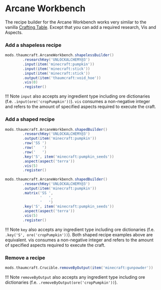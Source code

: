 # Arcane Workbench

The recipe builder for the Arcane Workbench works very similar to the vanilla [Crafting Table](../../minecraft/crafting_builders.md). Except that you can add a required research, Vis and Aspects.

### Add a shapeless recipe

```groovy
mods.thaumcraft.ArcaneWorkbench.shapelessBuilder()
        .researchKey('UNLOCKALCHEMY@3')
        .input(item('minecraft:pumpkin'))
        .input(item('minecraft:stick'))
        .input(item('minecraft:stick'))
        .output(item('thaumcraft:void_hoe'))
        .vis(0)
        .register()
```

!!! Note
    `input` also accepts any ingredient type including ore dictionaries (f.e. `.input(ore('cropPumpkin'))`). `vis` consumes a non-negative integer and refers to the amount of specified aspects required to execute the craft.

### Add a shaped recipe

```groovy
mods.thaumcraft.ArcaneWorkbench.shapedBuilder()
        .researchKey('UNLOCKALCHEMY@3')
        .output(item('minecraft:pumpkin'))
        .row('SS ')
        .row('   ')
        .row('   ')
        .key('S', item('minecraft:pumpkin_seeds'))
        .aspect(aspect('terra'))
        .vis(5)
        .register()
      
mods.thaumcraft.ArcaneWorkbench.shapedBuilder()
        .researchKey('UNLOCKALCHEMY@3')
        .output(item('minecraft:pumpkin'))
        .matrix('SS ',
                '   ',
                '   ')
        .key('S', item('minecraft:pumpkin_seeds'))
        .aspect(aspect('terra'))
        .vis(5)
        .register()
```

!!! Note
    `key` also accepts any ingredient type including ore dictionaries (f.e. `.key('S', ore('cropPumpkin'))`). Both shaped recipe examples above are equivalent. vis consumes a non-negative integer and refers to the amount of specified aspects required to execute the craft.

### Remove a recipe

```groovy
mods.thaumcraft.Crucible.removeByOutput(item('minecraft:gunpowder'))
```

!!! Note
    `removeByOutput` also accepts any ingredient type including ore dictionaries (f.e. `.removeByOutput(ore('cropPumpkin'))`).
